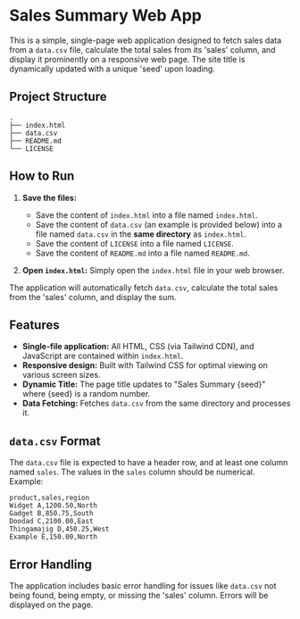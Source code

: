 # Sales Summary Web App

This is a simple, single-page web application designed to fetch sales data from a `data.csv` file, calculate the total sales from its 'sales' column, and display it prominently on a responsive web page. The site title is dynamically updated with a unique 'seed' upon loading.

## Project Structure

```
.
├── index.html
├── data.csv
├── README.md
└── LICENSE
```

## How to Run

1.  **Save the files:**
    *   Save the content of `index.html` into a file named `index.html`.
    *   Save the content of `data.csv` (an example is provided below) into a file named `data.csv` in the **same directory** as `index.html`.
    *   Save the content of `LICENSE` into a file named `LICENSE`.
    *   Save the content of `README.md` into a file named `README.md`.

2.  **Open `index.html`:** Simply open the `index.html` file in your web browser.

The application will automatically fetch `data.csv`, calculate the total sales from the 'sales' column, and display the sum.

## Features

*   **Single-file application:** All HTML, CSS (via Tailwind CDN), and JavaScript are contained within `index.html`.
*   **Responsive design:** Built with Tailwind CSS for optimal viewing on various screen sizes.
*   **Dynamic Title:** The page title updates to "Sales Summary {seed}" where {seed} is a random number.
*   **Data Fetching:** Fetches `data.csv` from the same directory and processes it.

## `data.csv` Format

The `data.csv` file is expected to have a header row, and at least one column named `sales`. The values in the `sales` column should be numerical. Example:

```csv
product,sales,region
Widget A,1200.50,North
Gadget B,850.75,South
Doodad C,2100.00,East
Thingamajig D,450.25,West
Example E,150.00,North
```

## Error Handling

The application includes basic error handling for issues like `data.csv` not being found, being empty, or missing the 'sales' column. Errors will be displayed on the page.